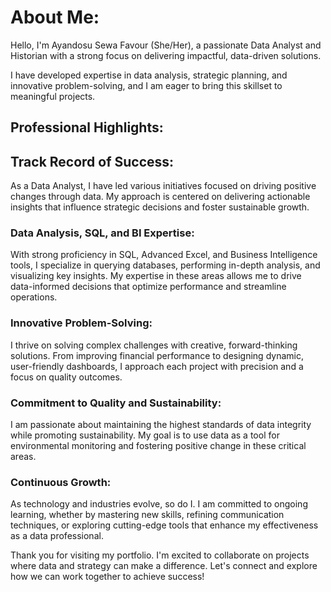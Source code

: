 # About Me:

Hello, I'm Ayandosu Sewa Favour (She/Her), a passionate Data Analyst and Historian with a strong focus on delivering impactful, data-driven solutions.

I have developed expertise in data analysis, strategic planning, and innovative problem-solving, and I am eager to bring this skillset to meaningful projects.

## Professional Highlights:
## Track Record of Success:

As a Data Analyst, I have led various initiatives focused on driving positive changes through data. My approach is centered on delivering actionable insights that influence strategic decisions and foster sustainable growth.

### Data Analysis, SQL, and BI Expertise:

With strong proficiency in SQL, Advanced Excel, and Business Intelligence tools, I specialize in querying databases, performing in-depth analysis, and visualizing key insights. My expertise in these areas allows me to drive data-informed decisions that optimize performance and streamline operations.

### Innovative Problem-Solving:

I thrive on solving complex challenges with creative, forward-thinking solutions. From improving financial performance to designing dynamic, user-friendly dashboards, I approach each project with precision and a focus on quality outcomes.

### Commitment to Quality and Sustainability:

I am passionate about maintaining the highest standards of data integrity while promoting sustainability. My goal is to use data as a tool for environmental monitoring and fostering positive change in these critical areas.

### Continuous Growth:

As technology and industries evolve, so do I. I am committed to ongoing learning, whether by mastering new skills, refining communication techniques, or exploring cutting-edge tools that enhance my effectiveness as a data professional.

Thank you for visiting my portfolio. I'm excited to collaborate on projects where data and strategy can make a difference. Let's connect and explore how we can work together to achieve success!


<!---
Shey001/Shey001 is a ✨ special ✨ repository because its `README.md` (this file) appears on your GitHub profile.
You can click the Preview link to take a look at your changes.
--->
